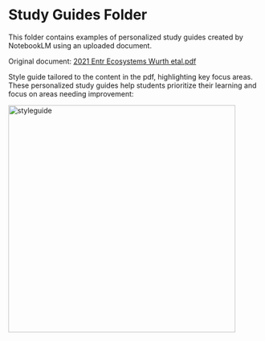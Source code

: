 # Study Guides Folder

This folder contains examples of personalized study guides created by NotebookLM using an uploaded document.

Original document:
[2021 Entr Ecosystems Wurth etal.pdf](https://github.com/user-attachments/files/17690300/2021.Entr.Ecosystems.Wurth.etal.pdf)

Style guide tailored to the content in the pdf, highlighting key focus areas. These personalized study guides help students prioritize their learning and focus on areas needing improvement:


<img width="452" alt="styleguide" src="https://github.com/user-attachments/assets/ad712422-542d-4327-9dce-561e3fdf2663">
